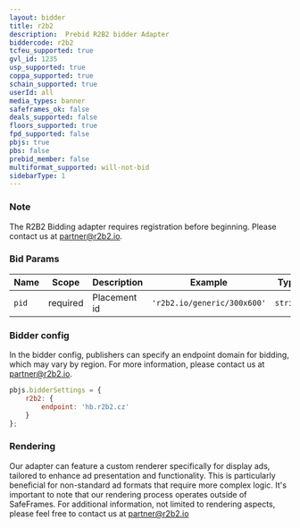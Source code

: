 ```yaml
---
layout: bidder
title: r2b2
description:  Prebid R2B2 bidder Adapter
biddercode: r2b2
tcfeu_supported: true
gvl_id: 1235
usp_supported: true
coppa_supported: true
schain_supported: true
userId: all
media_types: banner
safeframes_ok: false
deals_supported: false
floors_supported: true
fpd_supported: false
pbjs: true
pbs: false
prebid_member: false
multiformat_supported: will-not-bid
sidebarType: 1
---
```

### Note

The R2B2 Bidding adapter requires registration before beginning. Please contact us at [partner@r2b2.io](mailto:partner@r2b2.io).

### Bid Params


| Name          | Scope    | Description           | Example   | Type      |
|---------------|----------|-----------------------|-----------|-----------|
| `pid`      | required | Placement id         | `'r2b2.io/generic/300x600'`    | `string` |

### Bidder config

In the bidder config, publishers can specify an endpoint domain for bidding, which may vary by region. For more information, please contact us at
[partner@r2b2.io](mailto:partner@r2b2.io).

```javascript
pbjs.bidderSettings = {
    r2b2: {
        endpoint: 'hb.r2b2.cz'
    }
};
```

### Rendering

Our adapter can feature a custom renderer specifically for display ads, tailored to enhance ad presentation and functionality. This is particularly beneficial for non-standard ad formats that require more complex logic. It's important to note that our rendering process operates outside of SafeFrames. For additional information, not limited to rendering aspects, please feel free to contact us at [partner@r2b2.io](mailto:partner@r2b2.io)
